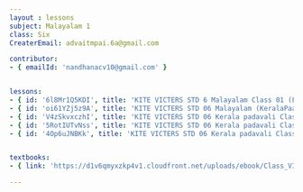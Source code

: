 ```yaml
--- 
layout : lessons 
subject: Malayalam 1
class: Six
CreaterEmail: advaitmpai.6a@gmail.com

contributor: 
- { emailId: 'nandhanacv10@gmail.com' }


lessons: 
- { id: '6l8Mr1Q5KDI', title: 'KITE VICTERS STD 6 Malayalam Class 01 (First Bell-ഫസ്റ്റ് ബെല്‍)' }
- { id: 'oi61YZj5z9A', title: 'KITE VICTERS STD 06 Malayalam (KeralaPaadavali) Class 2 (First Bell-ഫസ്റ്റ് ബെല്‍)' }
- { id: 'V4zSkvxczhI', title: 'KITE VICTERS STD 06 Kerala padavali Class 03 (First Bell-ഫസ്റ്റ് ബെല്‍)' }
- { id: '5RotIUTvNss', title: 'KITE VICTERS STD 06 Kerala padavali Class 04(First Bell-ഫസ്റ്റ് ബെല്‍)' }
- { id: '4Op6uJNBKk', title: 'KITE VICTERS STD 06 Kerala padavali Class 05(First Bell-ഫസ്റ്റ് ബെല്‍)' }


textbooks:
- { link: 'https://d1v6qmyxzkp4v1.cloudfront.net/uploads/ebook/Class_VI/Malayalam_AT/MalayalamAT.pdf', title: ' Malayalam 1' , medium: '' }

--- 
```

